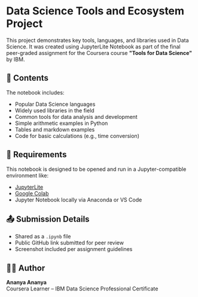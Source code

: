 
# Data Science Tools and Ecosystem Project

This project demonstrates key tools, languages, and libraries used in Data Science. It was created using JupyterLite Notebook as part of the final peer-graded assignment for the Coursera course **"Tools for Data Science"** by IBM.

## 📘 Contents

The notebook includes:

- Popular Data Science languages
- Widely used libraries in the field
- Common tools for data analysis and development
- Simple arithmetic examples in Python
- Tables and markdown examples
- Code for basic calculations (e.g., time conversion)

## 📎 Requirements

This notebook is designed to be opened and run in a Jupyter-compatible environment like:

- [JupyterLite](https://jupyterlite.github.io)
- [Google Colab](https://colab.research.google.com)
- Jupyter Notebook locally via Anaconda or VS Code

## 📤 Submission Details

- Shared as a `.ipynb` file
- Public GitHub link submitted for peer review
- Screenshot included per assignment guidelines

## 👩‍💻 Author

**Ananya Ananya**  
Coursera Learner – IBM Data Science Professional Certificate  
